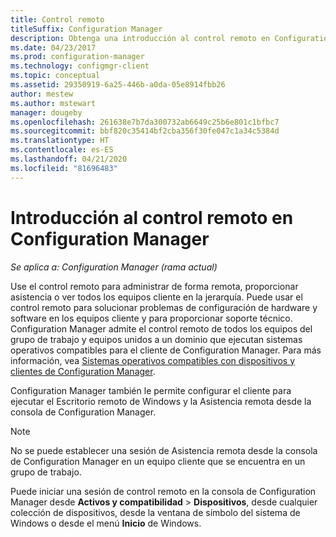 ```yaml
---
title: Control remoto
titleSuffix: Configuration Manager
description: Obtenga una introducción al control remoto en Configuration Manager.
ms.date: 04/23/2017
ms.prod: configuration-manager
ms.technology: configmgr-client
ms.topic: conceptual
ms.assetid: 29350919-6a25-446b-a0da-05e8914fbb26
author: mestew
ms.author: mstewart
manager: dougeby
ms.openlocfilehash: 261638e7b7da300732ab6649c25b6e801c1bfbc7
ms.sourcegitcommit: bbf820c35414bf2cba356f30fe047c1a34c5384d
ms.translationtype: HT
ms.contentlocale: es-ES
ms.lasthandoff: 04/21/2020
ms.locfileid: "81696483"
---
```

# <a name="introduction-to-remote-control-in-configuration-manager"></a>Introducción al control remoto en Configuration Manager

*Se aplica a: Configuration Manager (rama actual)*

Use el control remoto para administrar de forma remota, proporcionar asistencia o ver todos los equipos cliente en la jerarquía. Puede usar el control remoto para solucionar problemas de configuración de hardware y software en los equipos cliente y para proporcionar soporte técnico. Configuration Manager admite el control remoto de todos los equipos del grupo de trabajo y equipos unidos a un dominio que ejecutan sistemas operativos compatibles para el cliente de Configuration Manager. Para más información, vea [Sistemas operativos compatibles con dispositivos y clientes de Configuration Manager](../../../../core/plan-design/configs/supported-operating-systems-for-clients-and-devices.md).

Configuration Manager también le permite configurar el cliente para ejecutar el Escritorio remoto de Windows y la Asistencia remota desde la consola de Configuration Manager.  

> [!NOTE]  
>  No se puede establecer una sesión de Asistencia remota desde la consola de Configuration Manager en un equipo cliente que se encuentra en un grupo de trabajo. 

 Puede iniciar una sesión de control remoto en la consola de Configuration Manager desde **Activos y compatibilidad** > **Dispositivos**, desde cualquier colección de dispositivos, desde la ventana de símbolo del sistema de Windows o desde el menú **Inicio** de Windows.  
